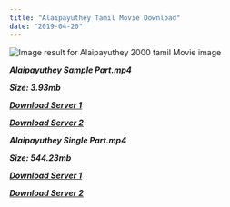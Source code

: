 ```yaml
---
title: "Alaipayuthey Tamil Movie Download"
date: "2019-04-20"
---
```


![Image result for Alaipayuthey 2000 tamil Movie image](https://www.maango.cc/uploads/posts/2018-10/1539451139_alaipayuthey-33.jpg)

**_Alaipayuthey Sample Part.mp4_**

**_Size: 3.93mb_**

**_[Download Server 1](http://b4.wetransfer.vip/files/{5d952673edb986a3e6232bd1dc09e7f07ef1103dd7939917627d2e7266b78107}20Actor{5d952673edb986a3e6232bd1dc09e7f07ef1103dd7939917627d2e7266b78107}20Hits{5d952673edb986a3e6232bd1dc09e7f07ef1103dd7939917627d2e7266b78107}20Collection/Madhavan{5d952673edb986a3e6232bd1dc09e7f07ef1103dd7939917627d2e7266b78107}20Movies{5d952673edb986a3e6232bd1dc09e7f07ef1103dd7939917627d2e7266b78107}20Collection/Alai{5d952673edb986a3e6232bd1dc09e7f07ef1103dd7939917627d2e7266b78107}20Paayudhe{5d952673edb986a3e6232bd1dc09e7f07ef1103dd7939917627d2e7266b78107}20(2000)/Alai{5d952673edb986a3e6232bd1dc09e7f07ef1103dd7939917627d2e7266b78107}20Paayudhe{5d952673edb986a3e6232bd1dc09e7f07ef1103dd7939917627d2e7266b78107}20{5d952673edb986a3e6232bd1dc09e7f07ef1103dd7939917627d2e7266b78107}20Sample{5d952673edb986a3e6232bd1dc09e7f07ef1103dd7939917627d2e7266b78107}20HD.mp4)_**

**_[Download Server 2](http://b4.wetransfer.vip/files/{5d952673edb986a3e6232bd1dc09e7f07ef1103dd7939917627d2e7266b78107}20Actor{5d952673edb986a3e6232bd1dc09e7f07ef1103dd7939917627d2e7266b78107}20Hits{5d952673edb986a3e6232bd1dc09e7f07ef1103dd7939917627d2e7266b78107}20Collection/Madhavan{5d952673edb986a3e6232bd1dc09e7f07ef1103dd7939917627d2e7266b78107}20Movies{5d952673edb986a3e6232bd1dc09e7f07ef1103dd7939917627d2e7266b78107}20Collection/Alai{5d952673edb986a3e6232bd1dc09e7f07ef1103dd7939917627d2e7266b78107}20Paayudhe{5d952673edb986a3e6232bd1dc09e7f07ef1103dd7939917627d2e7266b78107}20(2000)/Alai{5d952673edb986a3e6232bd1dc09e7f07ef1103dd7939917627d2e7266b78107}20Paayudhe{5d952673edb986a3e6232bd1dc09e7f07ef1103dd7939917627d2e7266b78107}20{5d952673edb986a3e6232bd1dc09e7f07ef1103dd7939917627d2e7266b78107}20Sample{5d952673edb986a3e6232bd1dc09e7f07ef1103dd7939917627d2e7266b78107}20HD.mp4)_**

**_Alaipayuthey Single Part.mp4_**

**_Size: 544.23mb_**

**_[Download Server 1](http://b4.wetransfer.vip/files/{5d952673edb986a3e6232bd1dc09e7f07ef1103dd7939917627d2e7266b78107}20Actor{5d952673edb986a3e6232bd1dc09e7f07ef1103dd7939917627d2e7266b78107}20Hits{5d952673edb986a3e6232bd1dc09e7f07ef1103dd7939917627d2e7266b78107}20Collection/Madhavan{5d952673edb986a3e6232bd1dc09e7f07ef1103dd7939917627d2e7266b78107}20Movies{5d952673edb986a3e6232bd1dc09e7f07ef1103dd7939917627d2e7266b78107}20Collection/Alai{5d952673edb986a3e6232bd1dc09e7f07ef1103dd7939917627d2e7266b78107}20Paayudhe{5d952673edb986a3e6232bd1dc09e7f07ef1103dd7939917627d2e7266b78107}20(2000)/Alai{5d952673edb986a3e6232bd1dc09e7f07ef1103dd7939917627d2e7266b78107}20Paayudhe{5d952673edb986a3e6232bd1dc09e7f07ef1103dd7939917627d2e7266b78107}20{5d952673edb986a3e6232bd1dc09e7f07ef1103dd7939917627d2e7266b78107}20Single{5d952673edb986a3e6232bd1dc09e7f07ef1103dd7939917627d2e7266b78107}20Part{5d952673edb986a3e6232bd1dc09e7f07ef1103dd7939917627d2e7266b78107}20HD.mp4)_**

**_[Download Server 2](http://b4.wetransfer.vip/files/{5d952673edb986a3e6232bd1dc09e7f07ef1103dd7939917627d2e7266b78107}20Actor{5d952673edb986a3e6232bd1dc09e7f07ef1103dd7939917627d2e7266b78107}20Hits{5d952673edb986a3e6232bd1dc09e7f07ef1103dd7939917627d2e7266b78107}20Collection/Madhavan{5d952673edb986a3e6232bd1dc09e7f07ef1103dd7939917627d2e7266b78107}20Movies{5d952673edb986a3e6232bd1dc09e7f07ef1103dd7939917627d2e7266b78107}20Collection/Alai{5d952673edb986a3e6232bd1dc09e7f07ef1103dd7939917627d2e7266b78107}20Paayudhe{5d952673edb986a3e6232bd1dc09e7f07ef1103dd7939917627d2e7266b78107}20(2000)/Alai{5d952673edb986a3e6232bd1dc09e7f07ef1103dd7939917627d2e7266b78107}20Paayudhe{5d952673edb986a3e6232bd1dc09e7f07ef1103dd7939917627d2e7266b78107}20{5d952673edb986a3e6232bd1dc09e7f07ef1103dd7939917627d2e7266b78107}20Single{5d952673edb986a3e6232bd1dc09e7f07ef1103dd7939917627d2e7266b78107}20Part{5d952673edb986a3e6232bd1dc09e7f07ef1103dd7939917627d2e7266b78107}20HD.mp4)_**

